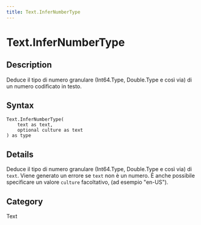 ```yaml
---
title: Text.InferNumberType
---
```


# Text.InferNumberType


## Description

Deduce il tipo di numero granulare (Int64.Type, Double.Type e così via) di un numero codificato in testo.


## Syntax

```powerquery
Text.InferNumberType(
    text as text,
    optional culture as text
) as type
```


## Details

Deduce il tipo di numero granulare (Int64.Type, Double.Type e così via) di <code>text</code>. Viene generato un errore se <code>text</code> non è un numero. È anche possibile specificare un valore <code>culture</code> facoltativo, (ad esempio "en-US").



## Category
Text
